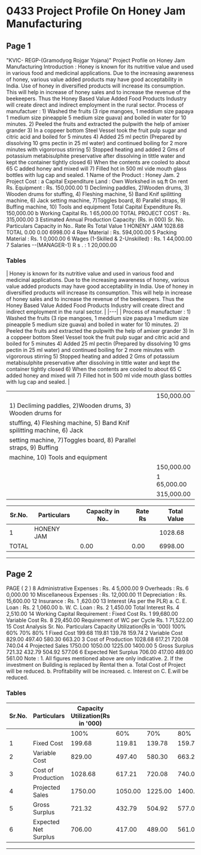# 0433 Project Profile On Honey Jam Manufacturing

## Page 1

"KVIC- REGP-(Gramodyog Rojgar Yojana)" Project Profile on Honey Jam Manufacturing Introduction : Honey is known for its nutritive value and used in various food and medicinal applications. Due to the increasing awareness of honey, various value added products may have good acceptability in India. Use of honey in diversified products will increase its consumption. This will help in increase of honey sales and to increase the revenue of the beekeepers. Thus the Honey Based Value Added Food Products Industry will create direct and indirect employment in the rural sector. Process of manufactuer : 1) Washed the fruits (3 ripe mangoes, 1 meddium size papaya 1 medium size pineapple 5 medium size guava) and boiled in water for 10 minutes. 2) Peeled the fruits and extracted the pulpwith the help of amixer grander 3) In a coppeer bottom Steel Vessel took the fruit pulp sugar and citric acid and boiled for 5 minutes 4) Added 25 ml pectin (Prepared by dissolving 10 gms pectin in 25 ml water) and continued boiling for 2 more minutes with vigororous stirring 5) Stopped heating and added 2 Gms of potassium metabisulphite preservative after dissolving in tittle water and kept the container tightly closed 6) When the contents are cooled to about 65 C added honey and mixed will 7) Filled hot in 500 ml vide mouth glass bottles with lug cap and sealed. 1 Name of the Product : Honey Jam. 2 Project Cost : a Capital Expenditure Land : Own Workshed in sq.ft On rent Rs. Equipment : Rs. 150,000.00 1) Decliming paddles, 2)Wooden drums, 3) Wooden drums for stuffing, 4) Fleshing machine, 5) Band Knif spilitting machine, 6) Jack setting machine, 7)Toggles board, 8) Parallel straps, 9) Buffing machine, 10) Tools and equipment Total Capital Expenditure Rs. 150,000.00 b Working Capital Rs. 1 65,000.00 TOTAL PROJECT COST : Rs. 315,000.00 3 Estimated Annual Production Capacity: (Rs. in 000) Sr. No. Particulars Capacity in No.. Rate Rs Total Value 1 HONENY JAM 1028.68 TOTAL 0.00 0.00 6998.00 4 Raw Material : Rs. 594,000.00 5 Packing Material : Rs. 1 0,000.00 6 Wages (1-Skilled & 2-Unskilled) : Rs. 1 44,000.00 7 Salaries --(MANAGER-1) R s . : 1 20,000.00

### Tables

| Honey is known for its nutritive value and used in various food and medicinal applications. Due to the
increasing awareness of honey, various value added products may have good acceptability in India. Use of
honey in diversified products will increase its consumption. This will help in increase of honey sales and to
increase the revenue of the beekeepers. Thus the Honey Based Value Added Food Products Industry will
create direct and indirect employment in the rural sector. |
|---|
| Process of manufactuer : 1) Washed the fruits (3 ripe mangoes, 1 meddium size papaya 1 medium
size pineapple 5 medium size guava) and boiled in water for 10 minutes. 2) Peeled the fruits and
extracted the pulpwith the help of amixer grander 3) In a coppeer bottom Steel Vessel took the fruit
pulp sugar and citric acid and boiled for 5 minutes 4) Added 25 ml pectin (Prepared by dissolving 10
gms pectin in 25 ml water) and continued boiling for 2 more minutes with vigororous stirring 5)
Stopped heating and added 2 Gms of potassium metabisulphite preservative after dissolving in tittle
water and kept the container tightly closed 6) When the contents are cooled to about 65 C added
honey and mixed will 7) Filled hot in 500 ml vide mouth glass bottles with lug cap and sealed. |

|  |  |
|---|---|
|  | 150,000.00 |
| 1) Decliming paddles, 2)Wooden drums, 3) Wooden drums for |  |
| stuffing, 4) Fleshing machine, 5) Band Knif spilitting machine, 6) Jack |  |
| setting machine, 7)Toggles board, 8) Parallel straps, 9) Buffing |  |
| machine, 10) Tools and equipment |  |
|  | 150,000.00 |
|  | 1 65,000.00 |
|  | 315,000.00 |

| Sr.No. | Particulars | Capacity in No.. | Rate Rs | Total Value |
|---|---|---|---|---|
| 1 | HONENY JAM |  |  | 1028.68 |
| TOTAL |  | 0.00 | 0.00 | 6998.00 |

---

## Page 2

PAGE ( 2 ) 8 Administrative Expenses : Rs. 4 5,000.00 9 Overheads : Rs. 6 0,000.00 10 Miscellaneous Expenses : Rs. 12,000.00 11 Depreciation : Rs. 15,600.00 12 Insurance : Rs. 1 ,620.00 13 Interest (As per the PLR) a. C. E. Loan : Rs. 2 1,060.00 b. W. C. Loan : Rs. 2 1,450.00 Total Interest Rs. 4 2,510.00 14 Working Capital Requirement : Fixed Cost Rs. 1 99,680.00 Variable Cost Rs. 8 29,450.00 Requirement of WC per Cycle Rs. 1 71,522.00 15 Cost Analysis Sr. No. Particulars Capacity Utilization(Rs in '000) 100% 60% 70% 80% 1 Fixed Cost 199.68 119.81 139.78 159.74 2 Variable Cost 829.00 497.40 580.30 663.20 3 Cost of Production 1028.68 617.21 720.08 740.04 4 Projected Sales 1750.00 1050.00 1225.00 1400.00 5 Gross Surplus 721.32 432.79 504.92 577.06 6 Expected Net Surplus 706.00 417.00 489.00 561.00 Note : 1. All figures mentioned above are only indicative. 2. If the investment on Building is replaced by Rental then a. Total Cost of Project will be reduced. b. Profitability will be increased. c. Interest on C. E.will be reduced.

### Tables

| Sr.No. | Particulars | Capacity Utilization(Rs in '000) |  |  |  |
|---|---|---|---|---|---|
|  |  | 100% | 60% | 70% | 80% |
| 1 | Fixed Cost | 199.68 | 119.81 | 139.78 | 159.74 |
| 2 | Variable Cost | 829.00 | 497.40 | 580.30 | 663.20 |
| 3 | Cost of Production | 1028.68 | 617.21 | 720.08 | 740.04 |
| 4 | Projected Sales | 1750.00 | 1050.00 | 1225.00 | 1400.00 |
| 5 | Gross Surplus | 721.32 | 432.79 | 504.92 | 577.06 |
| 6 | Expected Net Surplus | 706.00 | 417.00 | 489.00 | 561.00 |

---

